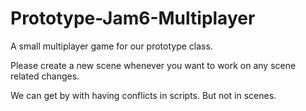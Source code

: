 # Prototype-Jam6-Multiplayer
A small multiplayer game for our prototype class.

Please create a new scene whenever you want to work on any scene related changes.

We can get by with having conflicts in scripts. But not in scenes.
